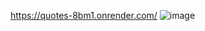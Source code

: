 https://quotes-8bm1.onrender.com/
![image](https://user-images.githubusercontent.com/37083469/219880555-83b9c141-fcce-4520-ae88-fc2c5edc5c28.png)
